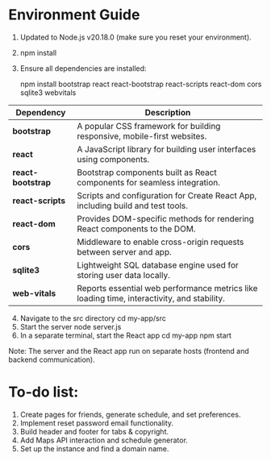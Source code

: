 
# Environment Guide

1. Updated to Node.js v20.18.0 (make sure you reset your environment).
2. npm install
3. Ensure all dependencies are installed:

    npm install bootstrap react react-bootstrap react-scripts react-dom cors sqlite3 webvitals

| Dependency         |Description                                                                 |
|-------------------|-----------------------------------------------------------------------------|
| **bootstrap**      | A popular CSS framework for building responsive, mobile-first websites.     |
| **react**          | A JavaScript library for building user interfaces using components.         |
| **react-bootstrap**| Bootstrap components built as React components for seamless integration.    |
| **react-scripts**  | Scripts and configuration for Create React App, including build and test tools. |
| **react-dom**      | Provides DOM-specific methods for rendering React components to the DOM.    |
| **cors**           | Middleware to enable cross-origin requests between server and app.          |
| **sqlite3**        | Lightweight SQL database engine used for storing user data locally.         |
| **web-vitals**     | Reports essential web performance metrics like loading time, interactivity, and stability. |


4. Navigate to the src directory
    cd my-app/src
5. Start the server
    node server.js
6. In a separate terminal, start the React app
    cd my-app
    npm start

Note: The server and the React app run on separate hosts (frontend and backend communication).


# To-do list:
1. Create pages for friends, generate schedule, and set preferences.
2. Implement reset password email functionality.
3. Build header and footer for tabs & copyright.
4. Add Maps API interaction and schedule generator.
5. Set up the instance and find a domain name.
